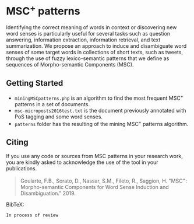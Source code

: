 # MSC<sup>+</sup> patterns

Identifying the correct meaning of words in context or discovering new word senses is particularly useful for several tasks such as question answering, information extraction, information retrieval, and text summarization. We propose an approach to induce and disambiguate word senses of some target words in collections of short texts, such as tweets, through the use of fuzzy lexico-semantic patterns that we define as sequences of Morpho-semantic Components (MSC).

## Getting Started

* `miningMSCpatterns.php` is an algorithm to find the most frequent MSC<sup>+</sup> patterns in a set of documents.
* `msc-microposts2016test.txt` is the document previously annotated with PoS tagging and some word senses.
* `patterns` folder has the resulting of the mining MSC<sup>+</sup> patterns algorithm.

## Citing
If you use any code or sources from MSC patterns in your research work, you are kindly asked to acknowledge the use of the tool in your publications.

>Goularte, F.B., Sorato, D., Nassar, S.M., Fileto, R., Saggion, H. "MSC<sup>+</sup>: Morpho-semantic Components for Word Sense Induction and Disambiguation." 2019.

BibTeX:
```
In process of review
```



